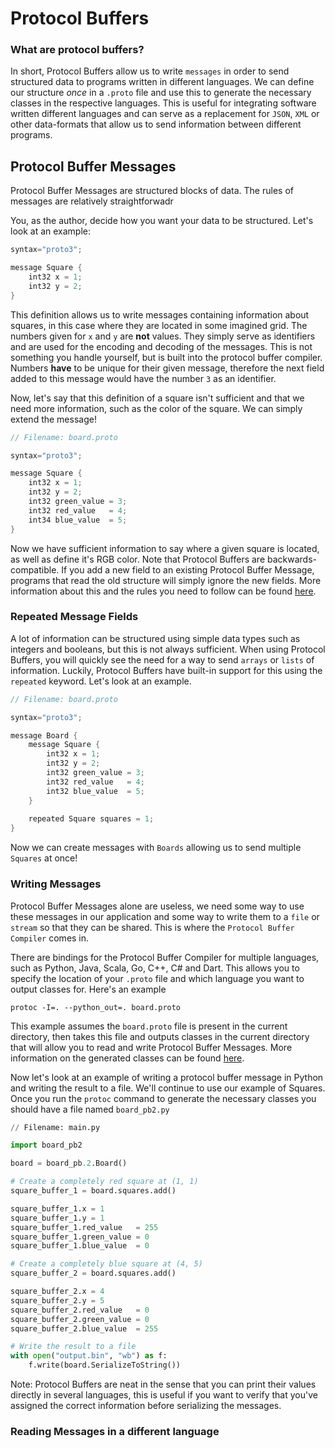 

# Protocol Buffers

### What are protocol buffers?
In short, Protocol Buffers allow us to write `messages` in order to send structured data to programs written in different languages. We can define our structure *once* in a `.proto` file and use this to generate the necessary classes in the respective languages. This is useful for integrating software written different languages and can serve as a replacement for `JSON`, `XML` or other data-formats that allow us to send information between different programs.

## Protocol Buffer Messages
Protocol Buffer Messages are structured blocks of data. The rules of messages are relatively straightforwadr

You, as the author, decide how you want your data to be structured. Let's look at an example:

````java #use java to get some syntax highlighting
syntax="proto3";

message Square {
    int32 x = 1;
    int32 y = 2;
}
````

This definition allows us to write messages containing information about squares, in this case where they are located in some imagined grid. The numbers given for `x` and `y` are **not** values. They simply serve as identifiers and are used for the encoding and decoding of the messages. This is not something you handle yourself, but is built into the protocol buffer compiler. Numbers **have** to be unique for their given message, therefore the next field added to this message would have the number `3` as an identifier.

Now, let's say that this definition of a square isn't sufficient and that we need more information, such as the color of the square. We can simply extend the message!

````java #use java to get some syntax highlighting
// Filename: board.proto

syntax="proto3";

message Square {
    int32 x = 1;
    int32 y = 2;
    int32 green_value = 3;
    int32 red_value   = 4;
    int34 blue_value  = 5;
}
````

Now we have sufficient information to say where a given square is located, as well as define it's RGB color. Note that Protocol Buffers are backwards-compatible. If you add a new field to an existing Protocol Buffer Message, programs that read the old structure will simply ignore the new fields. More information about this and the rules you need to follow can be found [here](https://developers.google.com/protocol-buffers/docs/javatutorial#extending-a-protocol-buffer).

### Repeated Message Fields
A lot of information can be structured using simple data types such as integers and booleans, but this is not always sufficient. When using Protocol Buffers, you will quickly see the need for a way to send `arrays` or `lists` of information. Luckily, Protocol Buffers have built-in support for this using the `repeated` keyword. Let's look at an example.

````java
// Filename: board.proto

syntax="proto3";

message Board {
    message Square {
        int32 x = 1;
        int32 y = 2;
        int32 green_value = 3;
        int32 red_value   = 4;
        int32 blue_value  = 5;
    }
    
    repeated Square squares = 1;
}
````

Now we can create messages with `Boards` allowing us to send multiple `Squares` at once!

### Writing Messages

Protocol Buffer Messages alone are useless, we need some way to use these messages in our application and some way to write them to a `file` or `stream` so that they can be shared. This is where the `Protocol Buffer Compiler` comes in.

There are bindings for the Protocol Buffer Compiler for multiple languages, such as Python, Java, Scala, Go, C++, C# and Dart. This allows you to specify the location of your `.proto` file and which language you want to output classes for. Here's an example

`protoc -I=. --python_out=. board.proto`

This example assumes the `board.proto` file is present in the current directory, then takes this file and outputs classes in the current directory that will allow you to read and write Protocol Buffer Messages. More information on the generated classes can be found [here](https://developers.google.com/protocol-buffers/docs/reference/java-generated).

Now let's look at an example of writing a protocol buffer message in Python and writing the result to a file. We'll continue to use our example of Squares. Once you run the `protoc` command to generate the necessary classes you should have a file named `board_pb2.py`

````python
// Filename: main.py

import board_pb2

board = board_pb.2.Board()

# Create a completely red square at (1, 1)
square_buffer_1 = board.squares.add()

square_buffer_1.x = 1
square_buffer_1.y = 1
square_buffer_1.red_value   = 255
square_buffer_1.green_value = 0
square_buffer_1.blue_value  = 0

# Create a completely blue square at (4, 5)
square_buffer_2 = board.squares.add()

square_buffer_2.x = 4
square_buffer_2.y = 5
square_buffer_2.red_value   = 0
square_buffer_2.green_value = 0
square_buffer_2.blue_value  = 255

# Write the result to a file
with open("output.bin", "wb") as f:
    f.write(board.SerializeToString())
````

Note: Protocol Buffers are neat in the sense that you can print their values directly in several languages, this is useful if you want to verify that you've assigned the correct information before serializing the messages.

### Reading Messages in a different language
<!--stackedit_data:
eyJoaXN0b3J5IjpbLTY5Njc2NTMzNV19
-->